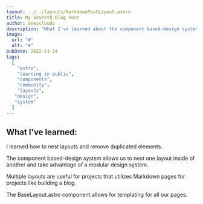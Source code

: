 ```yaml
---
layout: ../../layouts/MarkdownPostLayout.astro
title: My Seventh Blog Post
author: deesclouds
description: "What I've learned about the component based-design system"
image:
  url: "#"
  alt: "#"
pubDate: 2022-11-14
tags:
  [
    "astro",
    "learning in public",
    "components",
    "community",
    "layouts",
   "design",
   "system"
  ]
---
```

## What I've learned:

I learned how to nest layouts and remove duplicated elements.

The component based-design system allows us to nest one layout inside of another and take advantage of a modular design system.

Multiple layouts are useful for projects that utilizes Markdown pages for projects like building a blog.

The BaseLayout.astro component allows for templating for all our pages.

